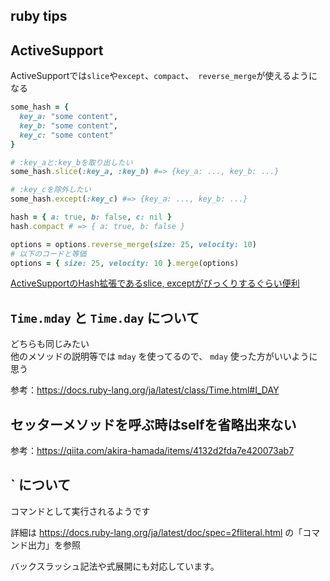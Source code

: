 ruby tips
---

## ActiveSupport

ActiveSupportでは`slice`や`except`、`compact`、` reverse_merge`が使えるようになる

```ruby
some_hash = {
  key_a: "some content",
  key_b: "some content",
  key_c: "some content"
}

# :key_aと:key_bを取り出したい
some_hash.slice(:key_a, :key_b) #=> {key_a: ..., key_b: ...}

# :key_cを除外したい
some_hash.except(:key_c) #=> {key_a: ..., key_b: ...}

hash = { a: true, b: false, c: nil }
hash.compact # => { a: true, b: false }

options = options.reverse_merge(size: 25, velocity: 10)
# 以下のコードと等価
options = { size: 25, velocity: 10 }.merge(options)
```
[ActiveSupportのHash拡張であるslice, exceptがびっくりするぐらい便利](https://qiita.com/mah_lab/items/ed10bae99105ea2fd8bd)

## `Time.mday` と `Time.day` について

どちらも同じみたい  
他のメソッドの説明等では `mday` を使ってるので、 `mday` 使った方がいいように思う

参考：https://docs.ruby-lang.org/ja/latest/class/Time.html#I_DAY

## セッターメソッドを呼ぶ時はselfを省略出来ない

参考：https://qiita.com/akira-hamada/items/4132d2fda7e420073ab7

## ` について

コマンドとして実行されるようです

詳細は
https://docs.ruby-lang.org/ja/latest/doc/spec=2fliteral.html
の「コマンド出力」を参照

バックスラッシュ記法や式展開にも対応しています。 
